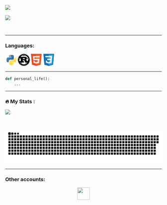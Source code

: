 ![](https://readme-typing-svg.demolab.com?font=Fira+Code&pause=1000&random=false&width=435&lines=GitHub+%D1%83+%D0%98%D0%BB%D1%8C%D1%85%D0%B0%D0%BC%D0%B0+%D0%BB%D1%83%D1%87%D1%88%D0%B5+%D1%87%D0%B5%D0%BC+%D0%BC%D0%BE%D0%B9+) 



![](https://i.pinimg.com/originals/e5/bd/3a/e5bd3a2f2cf2f6f4dad0f531b92564be.gif)

<img src="https://komarev.com/ghpvc/?username=Jenyaan&style=flat-square&color=green" alt=""/>

---


### Languages:
<img src="https://raw.githubusercontent.com/devicons/devicon/1119b9f84c0290e0f0b38982099a2bd027a48bf1/icons/python/python-original.svg" width="40" height="40"/><img src="https://raw.githubusercontent.com/devicons/devicon/1119b9f84c0290e0f0b38982099a2bd027a48bf1/icons/rust/rust-plain.svg" width="40" height="40"/><img src="https://raw.githubusercontent.com/devicons/devicon/1119b9f84c0290e0f0b38982099a2bd027a48bf1/icons/html5/html5-original.svg" width="40" height="40"/><img src="https://raw.githubusercontent.com/devicons/devicon/1119b9f84c0290e0f0b38982099a2bd027a48bf1/icons/css3/css3-original.svg" width="40" height="40"/>


---
```python
def personal_life():
    ...
```
---



### :fire: My Stats :


![](https://github-readme-streak-stats.herokuapp.com/?user=Jenyaan&theme=dark#121212&background=000000)

<img src = "https://royalquest.info/images/c/c3/%D0%9F%D1%83%D1%81%D1%82%D0%BE%D0%B9.png" width="10" height="10" >

<p><img src="https://raw.githubusercontent.com/kori-lab/kori-lab/172ef3d12b7e10f9a19b1907cccf5f10f3c0bbd9/github-contribution-grid-snake.svg"/></p>



___


### Other accounts:


<center>
    <div id="badges">
  <a href="https://t.me/jenya64">
    <img src="https://img.icons8.com/?size=512&id=63306&format=png"width="40" height="40"/>
  </a>
</div>
</center>


